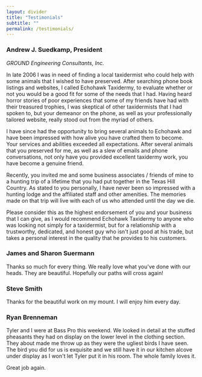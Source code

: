 ```yaml
---
layout: divider
title: "Testimonials"
subtitle: ""
permalink: /testimonials/
---
```


### Andrew J. Suedkamp, President

*GROUND Engineering Consultants, Inc.*

In late 2006 I was in need of finding a local taxidermist who could help with some animals that I wished to have preserved. After searching phone book listings and websites, I called Echohawk Taxidermy, to evaluate whether or not you would be a good fit for some of the needs that I had. Having heard horror stories of poor experiences that some of my friends have had with their treasured trophies, I was skeptical of other taxidermists that I had spoken to, but your demeanor on the phone, as well as your professionally tailored website, really stood out from the myriad of others.

I have since had the opportunity to bring several animals to Echohawk and have been impressed with how alive you have crafted them to become. Your services and abilities exceeded all expectations. After several animals that you preserved for me, as well as a slew of emails and phone conversations, not only have you provided excellent taxidermy work, you have become a genuine friend.

Recently, you invited me and some business associates / friends of mine to a hunting trip of a lifetime that you had put together in the Texas Hill Country. As stated to you personally, I have never been so impressed with a hunting lodge and the affiliated staff and other amenities. The memories made on that trip will live with each of us who attended until the day we die.

Please consider this as the highest endorsement of you and your business that I can give, as I would recommend Echohawk Taxidermy to anyone who was looking not simply for a taxidermist, but for a relationship with a trustworthy, dedicated, and honest guy who isn't just good at his trade, but takes a personal interest in the quality that he provides to his customers.

### James and Sharon Suermann

Thanks so much for every thing. We really love what you've done with our heads. They are beautiful. Hopefully our paths will cross again!

### Steve Smith

Thanks for the beautiful work on my mount. I will enjoy him every day.

### Ryan Brenneman

Tyler and I were at Bass Pro this weekend. We looked in detail at the stuffed pheasants they had on display on the lower level in the clothing section. They about made me throw up as they were the ugliest birds I have seen. The bird you did for us is exquisite and we still have it in our kitchen alcove under display as I won't let Tyler put it in his room. The whole family loves it.

Great job again.

&nbsp;